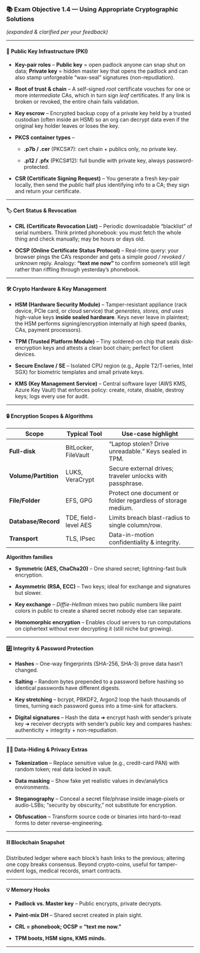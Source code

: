 ### 📚 Exam Objective 1.4 — Using Appropriate Cryptographic Solutions

_(expanded & clarified per your feedback)_

---

#### 🔑 Public Key Infrastructure (PKI)

- **Key-pair roles** – **Public key** = open padlock anyone can snap shut on data; **Private key** = hidden master key that opens the padlock and can also stamp unforgeable “wax-seal” signatures (non-repudiation).
    
- **Root of trust & chain** – A self-signed _root_ certificate vouches for one or more _intermediate_ CAs, which in turn sign _leaf_ certificates. If any link is broken or revoked, the entire chain fails validation.
    
- **Key escrow** – Encrypted backup copy of a private key held by a trusted custodian (often inside an HSM) so an org can decrypt data even if the original key holder leaves or loses the key.
    
- **PKCS container types** –
    
    - **.p7b / .cer** (PKCS#7): cert chain + publics only, no private key.
        
    - **.p12 / .pfx** (PKCS#12): full bundle with private key, always password-protected.
        
- **CSR (Certificate Signing Request)** – You generate a fresh key-pair locally, then send the _public_ half plus identifying info to a CA; they sign and return your certificate.
    

---

#### 🏷️ Cert Status & Revocation

- **CRL (Certificate Revocation List)** – Periodic downloadable “blacklist” of serial numbers. Think printed phonebook: you must fetch the whole thing and check manually; may be hours or days old.
    
- **OCSP (Online Certificate Status Protocol)** – Real-time query: your browser pings the CA’s responder and gets a simple _good / revoked / unknown_ reply. Analogy: **“text me now”** to confirm someone’s still legit rather than riffling through yesterday’s phonebook.
    

---

#### 🛠️ Crypto Hardware & Key Management

- **HSM (Hardware Security Module)** – Tamper-resistant appliance (rack device, PCIe card, or cloud service) that _generates, stores, and uses_ high-value keys **inside sealed hardware**. Keys never leave in plaintext; the HSM performs signing/encryption internally at high speed (banks, CAs, payment processors).
    
- **TPM (Trusted Platform Module)** – Tiny soldered-on chip that seals disk-encryption keys and attests a clean boot chain; perfect for client devices.
    
- **Secure Enclave / SE** – Isolated CPU region (e.g., Apple T2/T-series, Intel SGX) for biometric templates and small private keys.
    
- **KMS (Key Management Service)** – Central software layer (AWS KMS, Azure Key Vault) that enforces policy: create, rotate, disable, destroy keys; logs every use for audit.
    

---

#### 🔒 Encryption Scopes & Algorithms

|**Scope**|Typical Tool|Use-case highlight|
|---|---|---|
|**Full-disk**|BitLocker, FileVault|“Laptop stolen? Drive unreadable.” Keys sealed in TPM.|
|**Volume/Partition**|LUKS, VeraCrypt|Secure external drives; traveler unlocks with passphrase.|
|**File/Folder**|EFS, GPG|Protect one document or folder regardless of storage medium.|
|**Database/Record**|TDE, field-level AES|Limits breach blast-radius to single column/row.|
|**Transport**|TLS, IPsec|Data-in-motion confidentiality & integrity.|

**Algorithm families**

- **Symmetric (AES, ChaCha20)** – One shared secret; lightning-fast bulk encryption.
    
- **Asymmetric (RSA, ECC)** – Two keys; ideal for exchange and signatures but slower.
    
- **Key exchange** – _Diffie-Hellman_ mixes two public numbers like paint colors in public to create a shared secret nobody else can separate.
    
- **Homomorphic encryption** – Enables cloud servers to run computations on ciphertext without ever decrypting it (still niche but growing).
    

---

#### #️⃣ Integrity & Password Protection

- **Hashes** – One-way fingerprints (SHA-256, SHA-3) prove data hasn’t changed.
    
- **Salting** – Random bytes prepended to a password before hashing so identical passwords have different digests.
    
- **Key stretching** – bcrypt, PBKDF2, Argon2 loop the hash thousands of times, turning each password guess into a time-sink for attackers.
    
- **Digital signatures** – Hash the data ➜ encrypt hash with sender’s private key ➜ receiver decrypts with sender’s public key and compares hashes: authenticity + integrity + non-repudiation.
    

---

#### 🕵️‍♂️ Data-Hiding & Privacy Extras

- **Tokenization** – Replace sensitive value (e.g., credit-card PAN) with random token; real data locked in vault.
    
- **Data masking** – Show fake yet realistic values in dev/analytics environments.
    
- **Steganography** – Conceal a secret file/phrase inside image-pixels or audio-LSBs; “security by obscurity,” not substitute for encryption.
    
- **Obfuscation** – Transform source code or binaries into hard-to-read forms to deter reverse-engineering.
    

---

#### ⛓️ Blockchain Snapshot

Distributed ledger where each block’s hash links to the previous; altering one copy breaks consensus. Beyond crypto-coins, useful for tamper-evident logs, medical records, smart contracts.

---

#### 💡 Memory Hooks

- **Padlock vs. Master key** – Public encrypts, private decrypts.
    
- **Paint-mix DH** – Shared secret created in plain sight.
    
- **CRL = phonebook; OCSP = “text me now.”**
    
- **TPM boots, HSM signs, KMS minds.**

---

